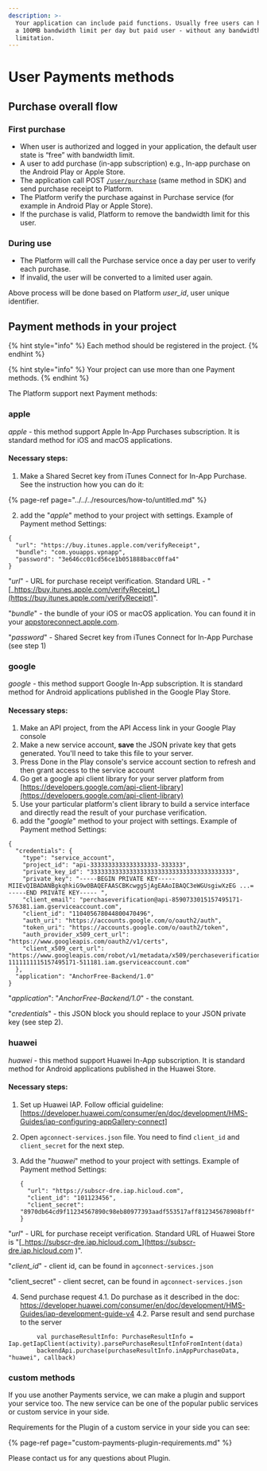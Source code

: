 ```yaml
---
description: >-
  Your application can include paid functions. Usually free users can have only
  a 100MB bandwidth limit per day but paid user - without any bandwidth
  limitation.
---
```


# User Payments methods

## Purchase overall flow

### First purchase

* When user is authorized and logged in your application, the default user state is “free” with bandwidth limit.
* A user to add purchase \(in-app subscription\) e.g., In-app purchase on the Android Play or Apple Store.
* The application call POST [`/user/purchase`](https://backend.northghost.com/doc/user/index.html#!/user-controller/sendPurchase) \(same method in SDK\) and send purchase receipt to Platform.
* The Platform verify the purchase against in Purchase service \(for example in Android Play or Apple Store\).
* If the purchase is valid, Platform to remove the bandwidth limit for this user.

### During use

* The Platform will call the Purchase service once a day per user to verify each purchase. 
* If invalid, the user will be converted to a limited user again.

Above process will be done based on Platform _user\_id_, user unique identifier.

## Payment methods in your project

{% hint style="info" %}
Each method should be registered in the project. 
{% endhint %}

{% hint style="info" %}
Your project can use more than one Payment methods.
{% endhint %}

The Platform support next Payment methods:

### apple

_apple_ - this method support Apple In-App Purchases subscription. It is standard method for iOS and macOS applications. 

#### Necessary steps: 

1. Make a Shared Secret key from iTunes Connect for In-App Purchase. See the instruction how you can do it:

{% page-ref page="../../../resources/how-to/untitled.md" %}

   2. add the "_apple_" method to your project with settings. Example of Payment method Settings:

```text
{
  "url": "https://buy.itunes.apple.com/verifyReceipt",
  "bundle": "com.youapps.vpnapp",
  "password": "3e646cc01cd56ce1b051888bacc0ffa4"
}
```

"_url_" - URL for purchase receipt verification. Standard URL - "[_https://buy.itunes.apple.com/verifyReceipt_](https://buy.itunes.apple.com/verifyReceipt)".

"_bundle_" - the bundle of your iOS or macOS application. You can found it in your [appstoreconnect.apple.com](https://appstoreconnect.apple.com).

"_password_" -  Shared Secret key from iTunes Connect for In-App Purchase \(see step 1\)

### google

_google_ - this method support Google In-App subscription. It is standard method for Android applications published in the Google Play Store.

#### Necessary steps: 

1. Make an API project, from the API Access link in your Google Play console
2. Make a new service account, **save** the JSON private key that gets generated. You'll need to take this file to your server.
3. Press Done in the Play console's service account section to refresh and then grant access to the service account
4. Go get a google api client library for your server platform from [https://developers.google.com/api-client-library](https://developers.google.com/api-client-library)
5. Use your particular platform's client library to build a service interface and directly read the result of your purchase verification. 
6. add the "_google_" method to your project with settings. Example of Payment method Settings:

```text
{
  "credentials": {
    "type": "service_account",
    "project_id": "api-3333333333333333333-333333",
    "private_key_id": "3333333333333333333333333333333333333333",
    "private_key": "-----BEGIN PRIVATE KEY----- MIIEvQIBADANBgkqhkiG9w0BAQEFAASCBKcwggSjAgEAAoIBAQC3eWGUsgiwXzEG ...= -----END PRIVATE KEY----- ",
    "client_email": "perchaseverification@api-8590733015157495171-576381.iam.gserviceaccount.com",
    "client_id": "110405678044800470496",
    "auth_uri": "https://accounts.google.com/o/oauth2/auth",
    "token_uri": "https://accounts.google.com/o/oauth2/token",
    "auth_provider_x509_cert_url": "https://www.googleapis.com/oauth2/v1/certs",
    "client_x509_cert_url": "https://www.googleapis.com/robot/v1/metadata/x509/perchaseverification%40api-1111111115157495171-511181.iam.gserviceaccount.com"
  },
  "application": "AnchorFree-Backend/1.0"
}
```

"_application_": "_AnchorFree-Backend/1.0_" - the constant.

"_credentials_" -  this JSON block you should replace to your JSON private key \(see step 2\). 

### huawei

_huawei_ - this method support Huawei In-App subscription. It is standard method for Android applications published in the Huawei Store.

#### Necessary steps:

1. Set up Huawei IAP. Follow official guideline: [https://developer.huawei.com/consumer/en/doc/development/HMS-Guides/iap-configuring-appGallery-connect]
2. Open `agconnect-services.json` file. You need to find `client_id` and `client_secret` for the next step.
3. Add the "_huawei_" method to your project with settings. Example of Payment method Settings:

   ```text
   {
     "url": "https://subscr-dre.iap.hicloud.com",
     "client_id": "101123456",
     "client_secret": "8970db64cd9f11234567890c98eb80977393aadf553517aff812345678908bff"
   }
   ```

"_url_" - URL for purchase receipt verification. Standard URL of Huawei Store is "[_https://subscr-dre.iap.hicloud.com_](https://subscr-dre.iap.hicloud.com
)".

"_client\_id_" - client id, can be found in `agconnect-services.json`

"client\_secret" - client secret, can be found in `agconnect-services.json`

4. Send purchase request
4.1. Do purchase as it described in the doc: https://developer.huawei.com/consumer/en/doc/development/HMS-Guides/iap-development-guide-v4
4.2. Parse result and send purchase to the server 
```code
        val purchaseResultInfo: PurchaseResultInfo = Iap.getIapClient(activity).parsePurchaseResultInfoFromIntent(data)
        backendApi.purchase(purchaseResultInfo.inAppPurchaseData, "huawei", callback)
```        

### custom methods

If you use another Payments service, we can make a plugin and support your service too. The new service can be one of the popular public services or custom service in your side. 

Requirements for the Plugin of a custom service in your side you can see:

{% page-ref page="custom-payments-plugin-requirements.md" %}

Please contact us for any questions about Plugin.

